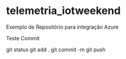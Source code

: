 # telemetria_iotweekend
Exemplo de Repositório para integração Azure



Teste Commit


git status
git add .
git commit -m
git push